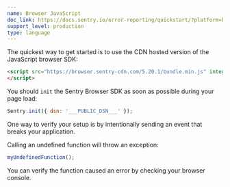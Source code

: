```yaml
---
name: Browser JavaScript
doc_link: https://docs.sentry.io/error-reporting/quickstart/?platform=browser
support_level: production
type: language
---
```

The quickest way to get started is to use the CDN hosted version of the JavaScript browser SDK:

```html
<script src="https://browser.sentry-cdn.com/5.20.1/bundle.min.js" integrity="sha384-O8HdAJg1h8RARFowXd2J/r5fIWuinSBtjhwQoPesfVILeXzGpJxvyY/77OaPPXUo" crossorigin="anonymous">
</script>
```

You should `init` the Sentry Browser SDK as soon as possible during your page load:

```javascript
Sentry.init({ dsn: '___PUBLIC_DSN___' });
```

One way to verify your setup is by intentionally sending an event that breaks your application.

Calling an undefined function will throw an exception:

```js
myUndefinedFunction();
```

You can verify the function caused an error by checking your browser console.
